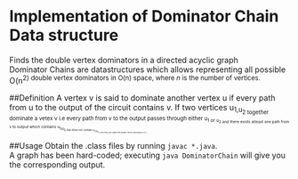 # Implementation of Dominator Chain Data structure
Finds the double vertex dominators in a directed acyclic graph  <br />
Dominator Chains are datastructures which allows representing all possible O(n<sup>2) double vertex dominators in O(n) space, where *n* is the number of vertices.

##Definition
A vertex v is said to dominate another vertex u if every path from u to the output of the circuit contains v.
If two vertices u<sub>1,u<sub>2 together dominate a vetex v i.e every path from v to the output passes through either u<sub>1 or u<sub>2 and there exists atleast one path from v to output which contains u<sub>1(u<sub>2) but does not contain u<sub>2(u<sub>1), then they are called the double vertex dominators of v.

##Usage
Obtain the .class files by running `javac *.java`. <br />
A graph has been hard-coded; executing `java DominatorChain` will give you the corresponding output.
